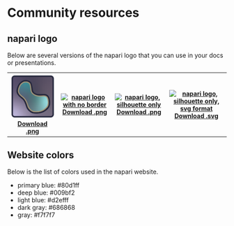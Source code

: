 # Community resources

## napari logo

Below are several versions of the napari logo that you can use in your docs or presentations.

<table>
    <tr>
        <th class="text-center">
            <a href="https://raw.githubusercontent.com/napari/docs/refs/heads/main/docs/_static/images/logo.png">
            <img src="../_static/images/logo.png" alt="napari logo" width="150"/>
            Download .png
            </a>
        </th>
        <th class="text-center">
            <a href="https://raw.githubusercontent.com/napari/docs/refs/heads/main/docs/_static/favicon/logo-noborder-180.png">
            <img src="../_static/favicon/logo-noborder-180.png" alt="napari logo with no border" width="150"/>
            Download .png
            </a>
        </th>
        <th class="text-center">
            <a href="https://raw.githubusercontent.com/napari/docs/refs/heads/main/docs/_static/favicon/logo-silhouette-192.png">
            <img src="../_static/favicon/logo-silhouette-192.png" alt="napari logo, silhouette only" width="150"/>
            Download .png
            </a>
        </th>
        <th class="text-center">
            <a href="https://raw.githubusercontent.com/napari/docs/refs/heads/main/docs/_static/favicon/logo-silhouette-dark-light.svg">
            <img src="../_static/favicon/logo-silhouette-dark-light.svg" alt="napari logo, silhouette only, svg format" width="150"/>
            Download .svg
            </a>
        </th>
    </tr>
</table>

## Website colors

Below is the list of colors used in the napari website. 

- primary blue: #80d1ff
- deep blue: #009bf2
- light blue: #d2efff
- dark gray: #686868
- gray: #f7f7f7